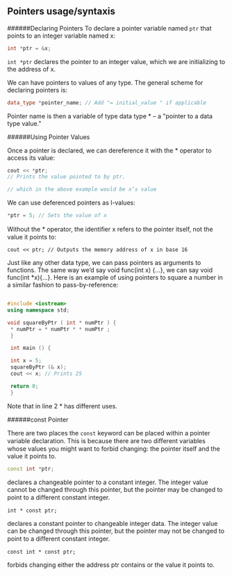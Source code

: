 ## Pointers usage/syntaxis

 ######Declaring Pointers
To declare a pointer variable named `ptr` that points to an integer variable named x:
```cpp
int *ptr = &x;
```

`int *ptr` declares the pointer to an integer value, which we are initializing to the address of x.

We can have pointers to values of any type. The general scheme for declaring pointers is:
```cpp
data_type *pointer_name; // Add "= initial_value " if applicable
```
Pointer name is then a variable of type data type * – a "pointer to a data type value."

######Using Pointer Values

Once a pointer is declared, we can dereference it with the * operator to access its value:
```cpp
cout << *ptr;
// Prints the value pointed to by ptr.

// which in the above example would be x’s value
```

We can use deferenced pointers as l-values:
```cpp
*ptr = 5; // Sets the value of x
```
Without the * operator, the identiﬁer x refers to the pointer itself, not the value it points
to:
```
cout << ptr; // Outputs the memory address of x in base 16
```
Just like any other data type, we can pass pointers as arguments to functions. The same
way we’d say void func(int x) {...}, we can say void func(int *x){...}. Here is an
example of using pointers to square a number in a similar fashion to pass-by-reference:

```cpp

#include <iostream>
using namespace std;

void squareByPtr ( int * numPtr ) {
 * numPtr = * numPtr * * numPtr ;
 }

 int main () {

 int x = 5;
 squareByPtr (& x);
 cout << x; // Prints 25

 return 0;
 }
 ```

Note that in line 2 * has different uses.

######const Pointer

There are two places the `const` keyword can be placed within a pointer variable declaration.
This is because there are two diﬀerent variables whose values you might want to forbid
changing: the pointer itself and the value it points to.
```cpp
const int *ptr;
```

declares a changeable pointer to a constant integer. The integer value cannot be changed
through this pointer, but the pointer may be changed to point to a diﬀerent constant integer.
```
int * const ptr;
```
declares a constant pointer to changeable integer data. The integer value can be changed
through this pointer, but the pointer may not be changed to point to a diﬀerent constant
integer.
```
const int * const ptr;
```
forbids changing either the address ptr contains or the value it points to.
